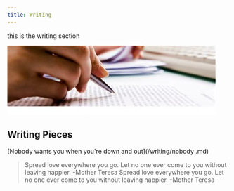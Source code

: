 ```yaml
---
title: Writing 
---
```

this is the writing section

![th-4023388468](/th-4023388468.jpg)

## Writing Pieces

[Nobody wants you when you're down and out](/writing/nobody .md)

> Spread love everywhere you go. Let no one ever come to you without leaving happier. -Mother Teresa
> Spread love everywhere you go. Let no one ever come to you without leaving happier. -Mother Teresa
